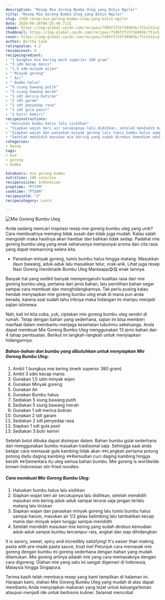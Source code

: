 ```yaml
---
description: "Resep Mie Goreng Bumbu Uleg yang Bikin Ngiler"
title: "Resep Mie Goreng Bumbu Uleg yang Bikin Ngiler"
slug: 1560-resep-mie-goreng-bumbu-uleg-yang-bikin-ngiler
date: 2020-08-26T06:55:46.711Z
image: https://img-global.cpcdn.com/recipes/7509f2f25f38d03b/751x532cq70/mie-goreng-bumbu-uleg-foto-resep-utama.jpg
thumbnail: https://img-global.cpcdn.com/recipes/7509f2f25f38d03b/751x532cq70/mie-goreng-bumbu-uleg-foto-resep-utama.jpg
cover: https://img-global.cpcdn.com/recipes/7509f2f25f38d03b/751x532cq70/mie-goreng-bumbu-uleg-foto-resep-utama.jpg
author: Bertha Cook
ratingvalue: 4.2
reviewcount: 8
recipeingredient:
- "1 bungkus mie kering merk superior 380 gram"
- "3 sdm kecap manis"
- "1,5 sdm minyak wijen"
- " Minyak goreng"
- " Air"
- " Bumbu halus"
- "5 siung bawang putih"
- "5 siung bawang merah"
- "1 sdt merica butiran"
- "2 sdt garam"
- "2 sdt penyedap rasa"
- "1 sdt gula pasir"
- "3 butir kemiri"
recipeinstructions:
- "Haluskan bumbu halus lalu sisihkan"
- "Siapkan wajan beri air secukupnya lalu didihkan, setelah mendidih masukan mie kering aduk-aduk sampai terurai saja jangan terlalu matang lalu tiriskan"
- "Siapkan wajan dan panaskan minyak goreng lalu tumis bumbu halus sampai harum, masukan air 1/2 gelas belimbing lalu tambahkan kecap manis dan minyak wijen tunggu sampai mendidih"
- "Setelah mendidih masukan mie kering yang sudah direbus kemudian aduk-aduk sampai bumbu tercampur rata, angkat dan siap dihidangkan"
categories:
- Resep
tags:
- mie
- goreng
- bumbu

katakunci: mie goreng bumbu 
nutrition: 106 calories
recipecuisine: Indonesian
preptime: "PT37M"
cooktime: "PT58M"
recipeyield: "3"
recipecategory: Lunch

---
```



![Mie Goreng Bumbu Uleg](https://img-global.cpcdn.com/recipes/7509f2f25f38d03b/751x532cq70/mie-goreng-bumbu-uleg-foto-resep-utama.jpg)

Anda sedang mencari inspirasi resep mie goreng bumbu uleg yang unik? Cara membuatnya memang tidak susah dan tidak juga mudah. Kalau salah mengolah maka hasilnya akan hambar dan bahkan tidak sedap. Padahal mie goreng bumbu uleg yang enak seharusnya mempunyai aroma dan cita rasa yang dapat memancing selera kita.

- Panaskan minyak goreng, tumis bumbu halus hingga matang. Masukkan daun bawang, aduk-aduk lalu masukkan telur, orak-arik. Lihat juga resep Nasi Goreng Handmade Bumbu Uleg Mantaapp😋😋 enak lainnya.

Banyak hal yang sedikit banyak mempengaruhi kualitas rasa dari mie goreng bumbu uleg, pertama dari jenis bahan, lalu pemilihan bahan segar sampai cara membuat dan menghidangkannya. Tak perlu pusing kalau hendak menyiapkan mie goreng bumbu uleg enak di mana pun anda berada, karena asal sudah tahu triknya maka hidangan ini mampu menjadi sajian istimewa.


Nah, kali ini kita coba, yuk, ciptakan mie goreng bumbu uleg sendiri di rumah. Tetap dengan bahan yang sederhana, sajian ini bisa memberi manfaat dalam membantu menjaga kesehatan tubuhmu sekeluarga. Anda dapat membuat Mie Goreng Bumbu Uleg menggunakan 13 jenis bahan dan 4 tahap pembuatan. Berikut ini langkah-langkah untuk menyiapkan hidangannya.

<!--inarticleads1-->

##### Bahan-bahan dan bumbu yang dibutuhkan untuk menyiapkan Mie Goreng Bumbu Uleg:

1. Ambil 1 bungkus mie kering (merk superior 380 gram)
1. Ambil 3 sdm kecap manis
1. Gunakan 1,5 sdm minyak wijen
1. Gunakan  Minyak goreng
1. Gunakan  Air
1. Gunakan  Bumbu halus:
1. Sediakan 5 siung bawang putih
1. Sediakan 5 siung bawang merah
1. Gunakan 1 sdt merica butiran
1. Gunakan 2 sdt garam
1. Sediakan 2 sdt penyedap rasa
1. Siapkan 1 sdt gula pasir
1. Sediakan 3 butir kemiri


Setelah botol dibuka dapat disimpan dalam. Bahan bumbu gulai sederhana dan menggunakan bumbu masakan tradisional saja. Sehingga saat anda belajar cara memasak gule kambing tidak akan ⇔Langkah pertama potong potong dadu daging kambing ⇔Kemudian cuci daging kambing hingga bersih ⇔Sementara itu uleg semua bahan bumbu. Mie goreng is worldwide known Indonesian stir-fried noodles. 

<!--inarticleads2-->

##### Cara membuat Mie Goreng Bumbu Uleg:

1. Haluskan bumbu halus lalu sisihkan
1. Siapkan wajan beri air secukupnya lalu didihkan, setelah mendidih masukan mie kering aduk-aduk sampai terurai saja jangan terlalu matang lalu tiriskan
1. Siapkan wajan dan panaskan minyak goreng lalu tumis bumbu halus sampai harum, masukan air 1/2 gelas belimbing lalu tambahkan kecap manis dan minyak wijen tunggu sampai mendidih
1. Setelah mendidih masukan mie kering yang sudah direbus kemudian aduk-aduk sampai bumbu tercampur rata, angkat dan siap dihidangkan


It is savory, sweet, spicy and incredibly satisfying! It&#39;s easier than making pasta with pre-made pasta sauce, trust me! Petunjuk cara memasak mie goreng dengan bumbu mi goreng sederhana dengan bahan yang mudah ditemukan. Mie goreng artinya adalah mie yang cara memasaknya dengan cara digoreng. Olahan mie yang satu ini sangat digemari di Indonesia, Malaysia hingga Singapura. 

Terima kasih telah membaca resep yang kami tampilkan di halaman ini. Harapan kami, olahan Mie Goreng Bumbu Uleg yang mudah di atas dapat membantu Anda menyiapkan makanan yang lezat untuk keluarga/teman ataupun menjadi ide untuk berbisnis kuliner. Selamat mencoba!
